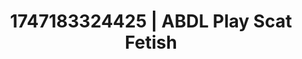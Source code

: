 ---
categories:
- Erotic tension tease
- Femme domination
- VR porn
- MILF fantasy
- Mindful pleasure
image: /assets/images/1747183324425.webp
layout: post
seo:
  description: Featured content with premium ABDL Play, Scat Fetish. HD images available.
  keywords: ABDL Play, Scat Fetish
  og_image: /assets/images/1747183324425.webp
  schema_type: VisualArtwork
tags:
- ABDL Play
- '#1747183324425'
- Scat Fetish
title: 1747183324425 | ABDL Play Scat Fetish
---